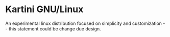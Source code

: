 # Kartini GNU/Linux

An experimental linux distribution focused on simplicity and customization -- this statement could be change due design.
